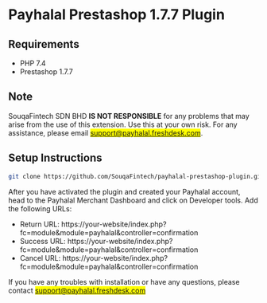 # Payhalal Prestashop 1.7.7 Plugin

## Requirements
- PHP 7.4
- Prestashop 1.7.7

## Note

SouqaFintech SDN BHD **IS NOT RESPONSIBLE** for any problems that may arise from the use of this extension. Use this at your own risk. For any assistance, please email <mark>support@payhalal.freshdesk.com</mark>.

## Setup Instructions

```bash
git clone https://github.com/SouqaFintech/payhalal-prestashop-plugin.git
```

After you have activated the plugin and created your Payhalal account, head to the Payhalal Merchant Dashboard and click on Developer tools. Add the following URLs:

- Return URL: https://your-website/index.php?fc=module&module=payhalal&controller=confirmation  
- Success URL: https://your-website/index.php?fc=module&module=payhalal&controller=confirmation
- Cancel URL: https://your-website/index.php?fc=module&module=payhalal&controller=confirmation   

If you have any troubles with installation or have any questions, please contact <mark>support@payhalal.freshdesk.com</mark>
